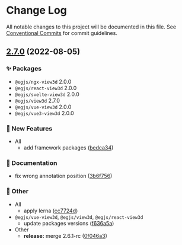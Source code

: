 # Change Log

All notable changes to this project will be documented in this file.
See [Conventional Commits](https://conventionalcommits.org) for commit guidelines.

## [2.7.0](https://github.com/naver/egjs-view3d/compare/2.6.1...2.7.0) (2022-08-05)
### :sparkles: Packages
* `@egjs/ngx-view3d` 2.0.0
* `@egjs/react-view3d` 2.0.0
* `@egjs/svelte-view3d` 2.0.0
* `@egjs/view3d` 2.7.0
* `@egjs/vue-view3d` 2.0.0
* `@egjs/vue3-view3d` 2.0.0


### :rocket: New Features

* All
    * add framework packages ([bedca34](https://github.com/naver/egjs-view3d/commit/bedca3419fd223b3089f21aa13a3538dc86c831f))


### :memo: Documentation

* fix wrong annotation position ([3b6f756](https://github.com/naver/egjs-view3d/commit/3b6f7563cf69bb24e6eef0dec0fbcdd076061ead))


### :mega: Other

* All
    * apply lerna ([cc7724d](https://github.com/naver/egjs-view3d/commit/cc7724d3549eb47a5cf9fd5f7167f862a4c1d6ba))
* `@egjs/vue-view3d`, `@egjs/view3d`, `@egjs/react-view3d`
    * update packages versions ([f636a5a](https://github.com/naver/egjs-view3d/commit/f636a5a4aa9ab07c53250f0cd9b68fbe6646dce7))
* Other
    * **release:** merge 2.6.1-rc ([0f046a3](https://github.com/naver/egjs-view3d/commit/0f046a3e1277d3817dfaf2d7acec87e3602d32ae))
